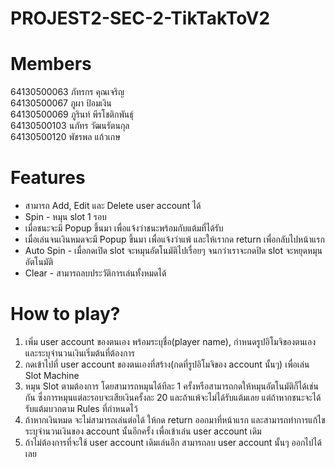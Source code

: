 # PROJEST2-SEC-2-TikTakToV2

# Members
64130500063 ภัทรกร คุณเจริญ <br>
64130500067 ภูผา ป้อมเงิน <br>
64130500069 ภูรินท์ พีรโชติกพันธุ์ <br>
64130500103 นภัทร วัฒนรัตนกุล <br>
64130500120 พัชรพล แก้วเกษ <br>

<h1>Features</h1>
<ul>
  <li>สามารถ Add, Edit และ Delete user account ได้</li>
  <li>Spin - หมุน slot 1 รอบ</li>
  <li>เมื่อชนะจะมี Popup ขึ้นมา เพื่อแจ้งว่าชนะพร้อมกับแต้มที่ได้รับ</li>
  <li>เมื่อเล่นจนเงินหมดจะมี Popup ขึ้นมา เพื่อแจ้งว่าแพ้ และให้เรากด return เพื่อกลับไปหน้าแรก</li>
  <li>Auto Spin - เมื่อกดเปิด slot จะหมุนอัตโนมัติไปเรื่อยๆ จนกว่าเราจะกดปิด slot จะหยุดหมุนอัตโนมัติ</li>
  <li>Clear - สามารถลบประวัติการเล่นทั้งหมดได้
</ul>

<h1>How to play?</h1>
<ol type="1">
  <li>เพิ่ม user account ของตนเอง พร้อมระบุชื่อ(player name), กำหนดรูปอิโมจิของตนเอง และระบุจำนวนเงินเริ่มต้นที่ต้องการ</li>
  <li>กดเข้าไปที่ user account ของตนเองที่สร้าง(กดที่รูปอิโมจิของ account นั้นๆ) เพื่อเล่น Slot Machine</li>
  <li>หมุน Slot ตามต้องการ โดยสามารถหมุนได้ทีละ 1 ครั้งหรือสามารถกดให้หมุนอัตโนมัติก็ได้เช่นกัน ซึ่งการหมุนแต่ละรอบจะเสียเงินครั้งละ 20 และถ้าแพ้จะไม่ได้รับแต้มเลย แต่ถ้าหากชนะจะได้รับแต้มบวกตาม Rules ที่กำหนดไว้</li>
  <li>ถ้าหากเงินหมด จะไม่สามารถเล่นต่อได้ ให้กด return ออกมาที่หน้าแรก และสามารถทำการแก้ไข ระบุจำนวนเงินของ account นั้นอีกครั้ง เพื่อเข้าเล่น user account เดิม</li>
  <li>ถ้าไม่ต้องการที่จะใช้ user account เดิมเล่นอีก สามารถลบ user account นั้นๆ ออกไปได้เลย</li>
 <ol>
